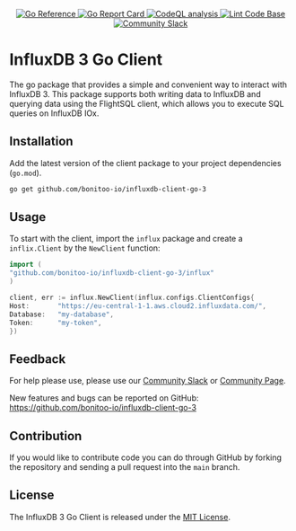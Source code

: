 <p align="center">
    <a href="https://pkg.go.dev/github.com/bonitoo-io/influxdb-client-go-3">
        <img src="https://pkg.go.dev/badge/github.com/bonitoo-io/influxdb-client-go-3.svg" alt="Go Reference">
    </a>
    <a href="https://goreportcard.com/report/github.com/bonitoo-io/influxdb-client-go-3">
        <img src="https://goreportcard.com/badge/github.com/bonitoo-io/influxdb-client-go-3" alt="Go Report Card">
    </a>
    <a href="https://github.com/bonitoo-io/influxdb-client-go-3/actions/workflows/codeql-analysis.yml">
        <img src="https://github.com/bonitoo-io/influxdb-client-go-3/actions/workflows/codeql-analysis.yml/badge.svg?branch=main" alt="CodeQL analysis">
    </a>
    <a href="https://github.com/bonitoo-io/influxdb-client-go-3/actions/workflows/linter.yml">
        <img src="https://github.com/bonitoo-io/influxdb-client-go-3/actions/workflows/linter.yml/badge.svg" alt="Lint Code Base">
    </a>
    <a href="https://app.slack.com/huddle/TH8RGQX5Z/C02UDUPLQKA">
        <img src="https://img.shields.io/badge/slack-join_chat-white.svg?logo=slack&style=social" alt="Community Slack">
    </a>
</p>

# InfluxDB 3 Go Client

The go package that provides a simple and convenient way to interact with InfluxDB 3.
This package supports both writing data to InfluxDB and querying data using the FlightSQL client,
which allows you to execute SQL queries on InfluxDB IOx.

## Installation

Add the latest version of the client package to your project dependencies (`go.mod`).

```sh
go get github.com/bonitoo-io/influxdb-client-go-3
```

## Usage

To start with the client, import the `influx` package and create a `inflix.Client` by the `NewClient` function:

```go
import (
"github.com/bonitoo-io/influxdb-client-go-3/influx"
)

client, err := influx.NewClient(influx.configs.ClientConfigs{
Host:       "https://eu-central-1-1.aws.cloud2.influxdata.com/",
Database:   "my-database",
Token:      "my-token",
})

```

## Feedback

For help please use, please use our [Community Slack](https://app.slack.com/huddle/TH8RGQX5Z/C02UDUPLQKA) or [Community Page](https://community.influxdata.com/).

New features and bugs can be reported on GitHub: https://github.com/bonitoo-io/influxdb-client-go-3

## Contribution

If you would like to contribute code you can do through GitHub by forking the repository and sending a pull request into the `main` branch.

## License

The InfluxDB 3 Go Client is released under the [MIT License](https://opensource.org/licenses/MIT).